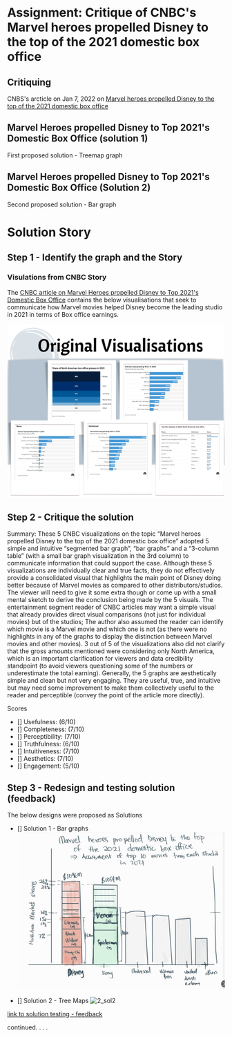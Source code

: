 # Assignment: Critique of CNBC's Marvel heroes propelled Disney to the top of the 2021 domestic box office


## Critiquing 
CNBS's arcticle on Jan 7, 2022 on [Marvel heroes propelled Disney to the top of the 2021 domestic box office](https://www.cnbc.com/2022/01/07/disney-topped-the-2021-domestic-box-office.html)


## Marvel Heroes propelled Disney to Top 2021's Domestic Box Office (solution 1)
First proposed solution - Treemap graph
<div class="flourish-embed flourish-hierarchy" data-src="visualisation/11216182"><script src="https://public.flourish.studio/resources/embed.js"></script></div>


## Marvel Heroes propelled Disney to Top 2021's Domestic Box Office (Solution 2)
Second proposed solution - Bar graph
<div class="flourish-embed flourish-hierarchy" data-src="visualisation/11217477"><script src="https://public.flourish.studio/resources/embed.js"></script></div>

# Solution Story

## Step 1 - Identify the graph and the Story
### Visulations from CNBC Story
The <a href="https://www.cnbc.com/2022/01/07/disney-topped-the-2021-domestic-box-office.html" target="_blank">CNBC article on Marvel Heroes propelled Disney to Top 2021's Domestic Box Office</a> contains the below visualisations that seek to communicate how Marvel movies helped Disney become the leading studio in 2021 in terms of Box office earnings.

![cnbc_vizualisations](../../../img/assignmet/3n4/1_cnbc_viz.png)

## Step 2 - Critique the solution 
Summary:
These 5 CNBC visualizations on the topic “Marvel heroes propelled Disney to the top of the 2021 domestic box office” adopted 5 simple and intuitive “segmented bar graph”, “bar graphs” and a “3-column table” (with a small bar graph visualization in the 3rd column) to communicate information that could support the case. Although these 5 visualizations are individually clear and true facts, they do not effectively provide a consolidated visual that highlights the main point of Disney doing better because of Marvel movies as compared to other distributors/studios. The viewer will need to give it some extra though or come up with a small mental sketch to derive the conclusion being made by the 5 visuals. The entertainment segment reader of CNBC articles may want a simple visual that already provides direct visual comparisons (not just for individual movies) but of the studios; The author also assumed the reader can identify which movie is a Marvel movie and which one is not (as there were no highlights in any of the graphs to display the distinction between Marvel movies and other movies). 3 out of 5 of the visualizations also did not clarify that the gross amounts mentioned were considering only North America, which is an important clarification for viewers and data credibility standpoint (to avoid viewers questioning some of the numbers or underestimate the total earning). Generally, the 5 graphs are aesthetically simple and clean but not very engaging. They are useful, true, and intuitive but may need some improvement to make them collectively useful to the reader and perceptible (convey the point of the article more directly).

Scores
- [] Usefulness: (6/10)
- [] Completeness: (7/10)
- [] Perceptibility: (7/10)
- [] Truthfulness: (6/10)
- [] Intuitiveness: (7/10)
- [] Aesthetics: (7/10)
- [] Engagement: (5/10)

## Step 3 - Redesign and testing solution (feedback)
The below designs were proposed as Solutions
- [] Solution 1 - Bar graphs
![2_sol1](../../../img/assignmet/3n4/2_sol1.png)

- [] Solution 2 - Tree Maps
![2_sol2](../../../img/assignmet/3n4/2_sol2.png)


[link to solution testing - feedback](https://docs.google.com/forms/d/19SKseS_ksZhfiW71MLcn495kR6TKzsdJsj6n60cgaVU/viewanalytics)

continued. . . .